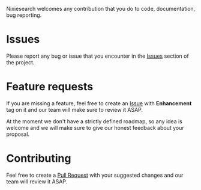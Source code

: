 Nixiesearch welcomes any contribution that you do to code, documentation, bug reporting.

# Issues

Please report any bug or issue that you encounter in the [Issues](https://github.com/nixiesearch/nixiesearch/issues) section of the project.

# Feature requests

If you are missing a feature, feel free to create an [Issue](https://github.com/nixiesearch/nixiesearch/issues) with **Enhancement** tag on it and our team will make sure to review it ASAP.

At the moment we don't have a strictly defined roadmap, so any idea is welcome and we will make sure to give our honest feedback about your proposal.

# Contributing

Feel free to create a [Pull Request](https://github.com/nixiesearch/nixiesearch/pulls) with your suggested changes and our team will review it ASAP.

